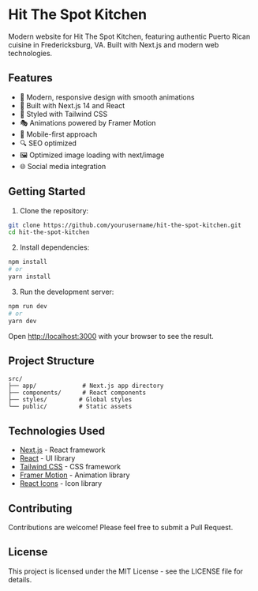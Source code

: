 # Hit The Spot Kitchen

Modern website for Hit The Spot Kitchen, featuring authentic Puerto Rican cuisine in Fredericksburg, VA. Built with Next.js and modern web technologies.

## Features

- 🎨 Modern, responsive design with smooth animations
- 🚀 Built with Next.js 14 and React
- 💅 Styled with Tailwind CSS
- 🎭 Animations powered by Framer Motion
- 📱 Mobile-first approach
- 🔍 SEO optimized
- 🖼️ Optimized image loading with next/image
- 🌐 Social media integration

## Getting Started

1. Clone the repository:
```bash
git clone https://github.com/yourusername/hit-the-spot-kitchen.git
cd hit-the-spot-kitchen
```

2. Install dependencies:
```bash
npm install
# or
yarn install
```

3. Run the development server:
```bash
npm run dev
# or
yarn dev
```

Open [http://localhost:3000](http://localhost:3000) with your browser to see the result.

## Project Structure

```
src/
├── app/             # Next.js app directory
├── components/      # React components
├── styles/         # Global styles
└── public/         # Static assets
```

## Technologies Used

- [Next.js](https://nextjs.org/) - React framework
- [React](https://reactjs.org/) - UI library
- [Tailwind CSS](https://tailwindcss.com/) - CSS framework
- [Framer Motion](https://www.framer.com/motion/) - Animation library
- [React Icons](https://react-icons.github.io/react-icons/) - Icon library

## Contributing

Contributions are welcome! Please feel free to submit a Pull Request.

## License

This project is licensed under the MIT License - see the LICENSE file for details.
